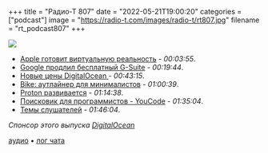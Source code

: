 +++
title = "Радио-Т 807"
date = "2022-05-21T19:00:20"
categories = ["podcast"]
image = "https://radio-t.com/images/radio-t/rt807.jpg"
filename = "rt_podcast807"
+++

![](https://radio-t.com/images/radio-t/rt807.jpg)

- [Apple готовит виртуальную реальность](https://www.bloomberg.com/news/articles/2022-05-19/apple-shows-headset-to-board-in-sign-it-s-reached-advanced-stage) - *00:03:55*.
- [Google продлил бесплатный G-Suite](https://www.theverge.com/2022/5/17/23107246/google-g-suite-free-no-cost-option-custom-domain) - *00:19:44*.
- [Новые цены DigitalOcean ](https://www.digitalocean.com/try/new-pricing) - *00:43:15*.
- [Bike: аутлайнер для минималистов](https://www.hogbaysoftware.com/bike/) - *01:00:39*.
- [Proton развивается](https://protonmail.com/blog/upcoming-changes/) - *01:14:38*.
- [Поисковик для программистов - YouCode](https://blog.you.com/why-we-built-the-best-search-engine-for-coders-introducing-youcode-da38d058fe9f) - *01:35:04*.
- [Темы слушателей](https://radio-t.com/p/2022/05/17/prep-807/) - *01:46:04*.

*Спонсор этого выпуска [DigitalOcean](https://do.co/radiot)*


[аудио](https://cdn.radio-t.com/rt_podcast807.mp3) • [лог чата](https://chat.radio-t.com/logs/radio-t-807.html)
<audio src="https://cdn.radio-t.com/rt_podcast807.mp3" preload="none"></audio>
